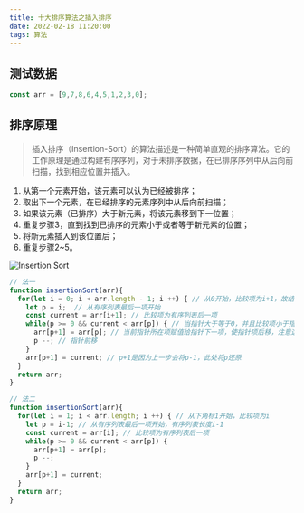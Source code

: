 ```yaml
---
title: 十大排序算法之插入排序
date: 2022-02-18 11:20:00
tags: 算法
---
```


<!-- more -->

## 测试数据

``` javascript
const arr = [9,7,8,6,4,5,1,2,3,0];
```

## 排序原理

> 插入排序（Insertion-Sort）的算法描述是一种简单直观的排序算法。它的工作原理是通过构建有序序列，对于未排序数据，在已排序序列中从后向前扫描，找到相应位置并插入。

1. 从第一个元素开始，该元素可以认为已经被排序；
2. 取出下一个元素，在已经排序的元素序列中从后向前扫描；
3. 如果该元素（已排序）大于新元素，将该元素移到下一位置；
4. 重复步骤3，直到找到已排序的元素小于或者等于新元素的位置；
5. 将新元素插入到该位置后；
6. 重复步骤2~5。

![Insertion Sort](/images/posts/20211118_排序算法汇总/InsertionSort.gif)

``` js
// 法一
function insertionSort(arr){
  for(let i = 0; i < arr.length - 1; i ++) { // 从0开始，比较项为i+1，故结束条件为 length-1
    let p = i;  // 从有序列表最后一项开始
    const current = arr[i+1]; // 比较项为有序列表后一项
    while(p >= 0 && current < arr[p]) { // 当指针大于等于0，并且比较项小于指针项
      arr[p+1] = arr[p]; // 当前指针所在项赋值给指针下一项，使指针项后移，注意这里不能是arr[p] = arr[p-1]
      p --; // 指针前移
    }
    arr[p+1] = current; // p+1是因为上一步会将p-1，此处将p还原
  }
  return arr;
}

// 法二
function insertionSort(arr){
  for(let i = 1; i < arr.length; i ++) { // 从下角标1开始，比较项为i
    let p = i-1; // 从有序列表最后一项开始，有序列表长度i-1
    const current = arr[i]; // 比较项为有序列表后一项
    while(p >= 0 && current < arr[p]) {
      arr[p+1] = arr[p];
      p --;
    }
    arr[p+1] = current;
  }
  return arr;
}
```
